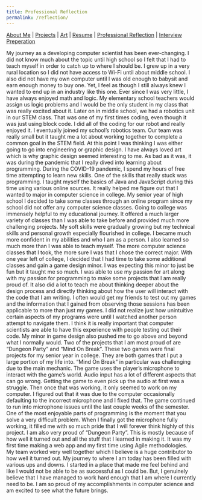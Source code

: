 ```yaml
---
title: Professional Reflection
permalink: /reflection/
---
```

[About Me](/index.md/) | [Projects](/Projects.md/) | [Art](/Art.md/) | [Resume](/Resume.md/) | [Professional Reflection](/Reflection.md/) | [Interview Preperation](/Interview.md/)

  My journey as a developing computer scientist has been ever-changing. I did not know much about the topic until high school so I felt that I had to teach myself in order to catch up to where I should be. I grew up in a very rural location so I did not have access to Wi-Fi until about middle school. I also did not have my own computer until I was old enough to babysit and earn enough money to buy one. Yet, I feel as though I still always knew I wanted to end up in an industry like this one. 
	Ever since I was very little, I have always enjoyed math and logic. My elementary school teachers would assign us logic problems and I would be the only student in my class that was really excited about it. Later on in middle school, we had a robotics unit in our STEM class. That was one of my first times coding, even though it was just using block code. I did all of the coding for our robot and really enjoyed it. I eventually joined my school’s robotics team. Our team was really small but it taught me a lot about working together to complete a common goal in the STEM field. At this point I was thinking I was either going to go into engineering or graphic design. I have always loved art which is why graphic design seemed interesting to me. As bad as it was, it was during the pandemic that I really dived into learning about programming. 
	During the COVID-19 pandemic, I spend my hours of free time attempting to learn new skills. One of the skills that really stuck was programming. I taught myself the basics of Java and JavaScript during this time using various online sources. It really helped me figure out that I wanted to major in computer science in college. My senior year of high school I decided to take some classes through an online program since my school did not offer any computer science classes. 
	Going to college was immensely helpful to my educational journey. It offered a much larger variety of classes than I was able to take before and provided much more challenging projects. My soft skills were gradually growing but my technical skills and personal growth especially flourished in college. I became much more confident in my abilities and who I am as a person. I also learned so much more than I was able to teach myself. The more computer science classes that I took, the more sure I was that I chose the correct major. 
	With one year left of college, I decided that I had time to take some additional classes and gain a game design minor. I was expecting this minor to just be fun but it taught me so much. I was able to use my passion for art along with my passion for programming to make some projects that I am really proud of. It also did a lot to teach me about thinking deeper about the design process and directly thinking about how the user will interact with the code that I am writing. I often would get my friends to test out my games and the information that I gained from observing those sessions has been applicable to more than just my games. I did not realize just how unintuitive certain aspects of my programs were until I watched another person attempt to navigate them. I think it is really important that computer scientists are able to have this experience with people testing out their code. 
	My minor in game design also pushed me to go above and beyond what I normally would. Two of the projects that I am most proud of are “Dungeon Party” and “Mind On Break”. These two games were final projects for my senior year in college. They are both games that I put a large portion of my life into. “Mind On Break” in particular was challenging due to the main mechanic. The game uses the player’s microphone to interact with the game’s world. Audio input has a lot of different aspects that can go wrong. Getting the game to even pick up the audio at first was a struggle. Then once that was working, it only seemed to work on my computer. I figured out that it was due to the computer occasionally defaulting to the incorrect microphone and I fixed that. The game continued to run into microphone issues until the last couple weeks of the semester. One of the most enjoyable parts of programming is the moment that you solve a very difficult problem. When I finally got the microphone fully working, it filled me with so much pride that I will forever think highly of this project. 
	I am also very proud of “Dungeon Party”. This is mostly because of how well it turned out and all the stuff that I learned in making it. It was my first time making a web app and my first time using Agile methodologies. My team worked very well together which I believe is a huge contributor to how well it turned out. 
	My journey to where I am today has been filled with various ups and downs. I started in a place that made me feel behind and like I would not be able to be as successful as I could be. But, I genuinely believe that I have managed to work hard enough that I am where I currently need to be. I am so proud of my accomplishments in computer science and am excited to see what the future brings. 

